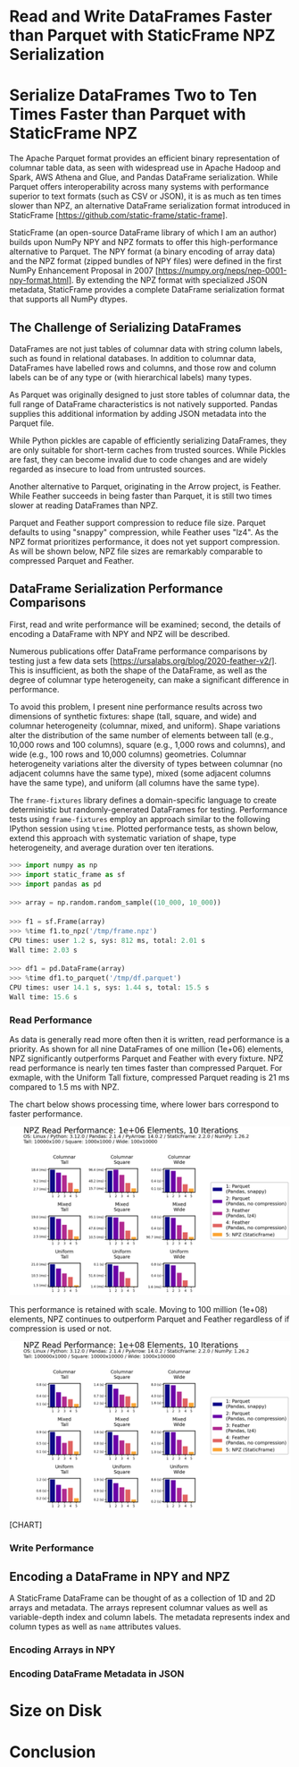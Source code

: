 

# Read and Write DataFrames Faster than Parquet with StaticFrame NPZ Serialization

# Serialize DataFrames Two to Ten Times Faster than Parquet with StaticFrame NPZ


The Apache Parquet format provides an efficient binary representation of columnar table data, as seen with widespread use in Apache Hadoop and Spark, AWS Athena and Glue, and Pandas DataFrame serialization. While Parquet offers interoperability across many systems with performance superior to text formats (such as CSV or JSON), it is as much as ten times slower than NPZ, an alternative DataFrame serialization format introduced in StaticFrame [https://github.com/static-frame/static-frame].

StaticFrame (an open-source DataFrame library of which I am an author) builds upon NumPy NPY and NPZ formats to offer this high-performance alternative to Parquet. The NPY format (a binary encoding of array data) and the NPZ format (zipped bundles of NPY files) were defined in the first NumPy Enhancement Proposal in 2007 [https://numpy.org/neps/nep-0001-npy-format.html]. By extending the NPZ format with specialized JSON metadata, StaticFrame provides a complete DataFrame serialization format that supports all NumPy dtypes.


## The Challenge of Serializing DataFrames

DataFrames are not just tables of columnar data with string column labels, such as found in relational databases. In addition to columnar data, DataFrames have labelled rows and columns, and those row and column labels can be of any type or (with hierarchical labels) many types.

As Parquet was originally designed to just store tables of columnar data, the full range of DataFrame characteristics is not natively supported. Pandas supplies this additional information by adding JSON metadata into the Parquet file.

While Python pickles are capable of efficiently serializing DataFrames, they are only suitable for short-term caches from trusted sources. While Pickles are fast, they can become invalid due to code changes and are widely regarded as insecure to load from untrusted sources.

Another alternative to Parquet, originating in the Arrow project, is Feather. While Feather succeeds in being faster than Parquet, it is still two times slower at reading DataFrames than NPZ.

Parquet and Feather support compression to reduce file size. Parquet defaults to using "snappy" compression, while Feather uses "lz4". As the NPZ format prioritizes performance, it does not yet support compression. As will be shown below, NPZ file sizes are remarkably comparable to compressed Parquet and Feather.


## DataFrame Serialization Performance Comparisons

First, read and write performance will be examined; second, the details of encoding a DataFrame with NPY and NPZ will be described.

Numerous publications offer DataFrame performance comparisons by testing just a few data sets [https://ursalabs.org/blog/2020-feather-v2/]. This is insufficient, as both the shape of the DataFrame, as well as the degree of columnar type heterogeneity, can make a significant difference in performance.

To avoid this problem, I present nine performance results across two dimensions of synthetic fixtures: shape (tall, square, and wide) and columnar heterogeneity (columnar, mixed, and uniform). Shape variations alter the distribution of the same number of elements between tall (e.g., 10,000 rows and 100 columns), square (e.g., 1,000 rows and columns), and wide (e.g., 100 rows and 10,000 columns) geometries. Columnar heterogeneity variations alter the diversity of types between columnar (no adjacent columns have the same type), mixed (some adjacent columns have the same type), and uniform (all columns have the same type).

The `frame-fixtures` library defines a domain-specific language to create deterministic but randomly-generated DataFrames for testing. Performance tests using `frame-fixtures` employ an approach similar to the following IPython session using `%time`. Plotted performance tests, as shown below, extend this approach with systematic variation of shape, type heterogeneity, and average duration over ten iterations.

```python
>>> import numpy as np
>>> import static_frame as sf
>>> import pandas as pd

>>> array = np.random.random_sample((10_000, 10_000))

>>> f1 = sf.Frame(array)
>>> %time f1.to_npz('/tmp/frame.npz')
CPU times: user 1.2 s, sys: 812 ms, total: 2.01 s
Wall time: 2.03 s

>>> df1 = pd.DataFrame(array)
>>> %time df1.to_parquet('/tmp/df.parquet')
CPU times: user 14.1 s, sys: 1.44 s, total: 15.5 s
Wall time: 15.6 s
```


### Read Performance

As data is generally read more often then it is written, read performance is a priority. As shown for all nine DataFrames of one million (1e+06) elements, NPZ significantly outperforms Parquet and Feather with every fixture. NPZ read performance is nearly ten times faster than compressed Parquet. For exmaple, with the Uniform Tall fixture, compressed Parquet reading is 21 ms compared to 1.5 ms with NPZ.

The chart below shows processing time, where lower bars correspond to faster performance.

![Read performance 1e6](serialize/serialize-read-linux-1e6.png "Title")


This performance is retained with scale. Moving to 100 million (1e+08) elements, NPZ continues to outperform Parquet and Feather regardless of if compression is used or not.

![Read performance 1e6](serialize/serialize-read-linux-1e8.png "Title")


[CHART]

### Write Performance





## Encoding a DataFrame in NPY and NPZ

A StaticFrame DataFrame can be thought of as a collection of 1D and 2D arrays and metadata. The arrays represent columnar values as well as variable-depth index and column labels. The metadata represents index and column types as well as ``name`` attributes values.



### Encoding Arrays in NPY



### Encoding DataFrame Metadata in JSON



# Size on Disk



# Conclusion


